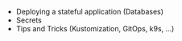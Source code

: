 -   Deploying a stateful application (Databases)
-   Secrets
-   Tips and Tricks (Kustomization, GitOps, k9s, ...)
